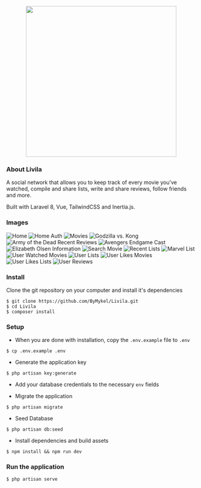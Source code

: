 <p align="center"><img src="https://i.imgur.com/HrupKfK.png" width="400"></p>

### About Livila

A social network that allows you to keep track of every movie you’ve watched, compile and share lists, write and share reviews, follow friends and more.

Built with Laravel 8, Vue, TailwindCSS and Inertia.js.

### Images

![Home](https://i.imgur.com/eBhQDOs.jpg)
![Home Auth](https://i.imgur.com/6FrUhzf.jpg)
![Movies](https://i.imgur.com/AZf8pny.jpg)
![Godzilla vs. Kong](https://i.imgur.com/lFINq3z.jpg)
![Army of the Dead Recent Reviews](https://i.imgur.com/vwkNR4k.jpg)
![Avengers Endgame Cast](https://i.imgur.com/g02IY5S.jpg)
![Elizabeth Olsen Information](https://i.imgur.com/FWMeKTI.jpg)
![Search Movie](https://i.imgur.com/sVY92pe.jpg)
![Recent Lists](https://i.imgur.com/DhZUmPa.jpg)
![Marvel List](https://i.imgur.com/HsY2kFD.jpg)
![User Watched Movies](https://i.imgur.com/zzFRo1b.jpg)
![User Lists](https://i.imgur.com/s1QeThM.jpg)
![User Likes Movies](https://i.imgur.com/1mp6ez2.jpg)
![User Likes Lists](https://i.imgur.com/CiCUerq.jpg)
![User Reviews](https://i.imgur.com/ppnjWwy.jpg)

### Install

Clone the git repository on your computer and install it's dependencies

```
$ git clone https://github.com/ByMykel/Livila.git
$ cd Livila
$ composer install
```

### Setup

-   When you are done with installation, copy the `.env.example` file to `.env`

```
$ cp .env.example .env
```

-   Generate the application key

```
$ php artisan key:generate
```

-   Add your database credentials to the necessary `env` fields

-   Migrate the application

```
$ php artisan migrate
```

-   Seed Database

```
$ php artisan db:seed
```

-   Install dependencies and build assets

```
$ npm install && npm run dev
```

### Run the application

```
$ php artisan serve
```
